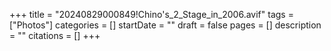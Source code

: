 +++
title = "20240829000849!Chino's_2_Stage_in_2006.avif"
tags = ["Photos"]
categories = []
startDate = ""
draft = false
pages = []
description = ""
citations = []
+++
